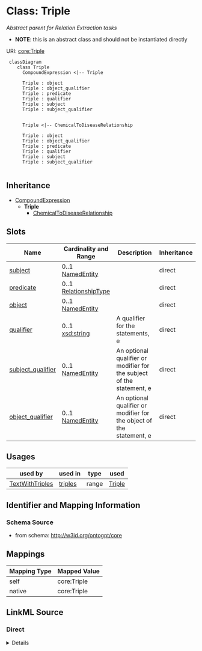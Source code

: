 # Class: Triple
_Abstract parent for Relation Extraction tasks_



* __NOTE__: this is an abstract class and should not be instantiated directly


URI: [core:Triple](http://w3id.org/ontogpt/core/Triple)


```mermaid
 classDiagram
    class Triple
      CompoundExpression <|-- Triple
      
      Triple : object
      Triple : object_qualifier
      Triple : predicate
      Triple : qualifier
      Triple : subject
      Triple : subject_qualifier
      

      Triple <|-- ChemicalToDiseaseRelationship
      
      Triple : object
      Triple : object_qualifier
      Triple : predicate
      Triple : qualifier
      Triple : subject
      Triple : subject_qualifier
      
```




## Inheritance
* [CompoundExpression](CompoundExpression.md)
    * **Triple**
        * [ChemicalToDiseaseRelationship](ChemicalToDiseaseRelationship.md)



## Slots

| Name | Cardinality and Range | Description | Inheritance |
| ---  | --- | --- | --- |
| [subject](subject.md) | 0..1 <br/> [NamedEntity](NamedEntity.md) |  | direct |
| [predicate](predicate.md) | 0..1 <br/> [RelationshipType](RelationshipType.md) |  | direct |
| [object](object.md) | 0..1 <br/> [NamedEntity](NamedEntity.md) |  | direct |
| [qualifier](qualifier.md) | 0..1 <br/> [xsd:string](xsd:string) | A qualifier for the statements, e | direct |
| [subject_qualifier](subject_qualifier.md) | 0..1 <br/> [NamedEntity](NamedEntity.md) | An optional qualifier or modifier for the subject of the statement, e | direct |
| [object_qualifier](object_qualifier.md) | 0..1 <br/> [NamedEntity](NamedEntity.md) | An optional qualifier or modifier for the object of the statement, e | direct |





## Usages

| used by | used in | type | used |
| ---  | --- | --- | --- |
| [TextWithTriples](TextWithTriples.md) | [triples](triples.md) | range | [Triple](Triple.md) |






## Identifier and Mapping Information







### Schema Source


* from schema: http://w3id.org/ontogpt/core





## Mappings

| Mapping Type | Mapped Value |
| ---  | ---  |
| self | core:Triple |
| native | core:Triple |


## LinkML Source

<!-- TODO: investigate https://stackoverflow.com/questions/37606292/how-to-create-tabbed-code-blocks-in-mkdocs-or-sphinx -->

### Direct

<details>
```yaml
name: Triple
description: Abstract parent for Relation Extraction tasks
from_schema: http://w3id.org/ontogpt/core
rank: 1000
is_a: CompoundExpression
abstract: true
attributes:
  subject:
    name: subject
    from_schema: http://w3id.org/ontogpt/core
    rank: 1000
    range: NamedEntity
  predicate:
    name: predicate
    from_schema: http://w3id.org/ontogpt/core
    rank: 1000
    range: RelationshipType
  object:
    name: object
    from_schema: http://w3id.org/ontogpt/core
    rank: 1000
    range: NamedEntity
  qualifier:
    name: qualifier
    description: A qualifier for the statements, e.g. "NOT" for negation
    from_schema: http://w3id.org/ontogpt/core
    rank: 1000
    range: string
  subject_qualifier:
    name: subject_qualifier
    description: An optional qualifier or modifier for the subject of the statement,
      e.g. "high dose" or "intravenously administered"
    from_schema: http://w3id.org/ontogpt/core
    rank: 1000
    range: NamedEntity
  object_qualifier:
    name: object_qualifier
    description: An optional qualifier or modifier for the object of the statement,
      e.g. "severe" or "with additional complications"
    from_schema: http://w3id.org/ontogpt/core
    rank: 1000
    range: NamedEntity

```
</details>

### Induced

<details>
```yaml
name: Triple
description: Abstract parent for Relation Extraction tasks
from_schema: http://w3id.org/ontogpt/core
rank: 1000
is_a: CompoundExpression
abstract: true
attributes:
  subject:
    name: subject
    from_schema: http://w3id.org/ontogpt/core
    rank: 1000
    alias: subject
    owner: Triple
    domain_of:
    - Triple
    range: NamedEntity
  predicate:
    name: predicate
    from_schema: http://w3id.org/ontogpt/core
    rank: 1000
    alias: predicate
    owner: Triple
    domain_of:
    - Triple
    range: RelationshipType
  object:
    name: object
    from_schema: http://w3id.org/ontogpt/core
    rank: 1000
    alias: object
    owner: Triple
    domain_of:
    - Triple
    range: NamedEntity
  qualifier:
    name: qualifier
    description: A qualifier for the statements, e.g. "NOT" for negation
    from_schema: http://w3id.org/ontogpt/core
    rank: 1000
    alias: qualifier
    owner: Triple
    domain_of:
    - Triple
    range: string
  subject_qualifier:
    name: subject_qualifier
    description: An optional qualifier or modifier for the subject of the statement,
      e.g. "high dose" or "intravenously administered"
    from_schema: http://w3id.org/ontogpt/core
    rank: 1000
    alias: subject_qualifier
    owner: Triple
    domain_of:
    - Triple
    range: NamedEntity
  object_qualifier:
    name: object_qualifier
    description: An optional qualifier or modifier for the object of the statement,
      e.g. "severe" or "with additional complications"
    from_schema: http://w3id.org/ontogpt/core
    rank: 1000
    alias: object_qualifier
    owner: Triple
    domain_of:
    - Triple
    range: NamedEntity

```
</details>
